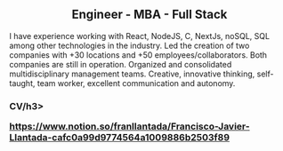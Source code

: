 

<h2 align="center">
Engineer - MBA - Full Stack 
</h2>


<p> I have experience working with React, NodeJS, C, NextJs, noSQL, SQL among other technologies in the industry. Led the creation of two companies with +30 locations and +50 employees/collaborators. Both companies are still in operation. Organized and consolidated multidisciplinary management teams.
Creative, innovative thinking, self-taught, team worker, excellent communication and autonomy.</p>

<h3>CV/h3>
  
 https://www.notion.so/franllantada/Francisco-Javier-Llantada-cafc0a99d9774564a1009886b2503f89

  
